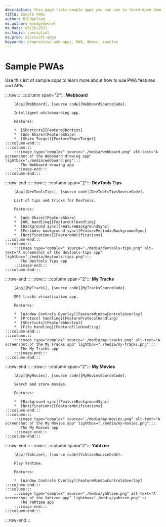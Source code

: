 ```yaml
---
description: This page lists sample apps you can use to learn more about how to build PWAs.
title: Sample PWAs
author: MSEdgeTeam
ms.author: msedgedevrel
ms.date: 09/28/2021
ms.topic: conceptual
ms.prod: microsoft-edge
keywords: progressive web apps, PWA, demos, samples
---
```

# Sample PWAs

Use this list of sample apps to learn more about how to use PWA features and APIs.

:::row:::
    :::column span="2":::
        **Webboard**

        [App][Webboard], [source code][WebboardSourceCode].

        Intelligent whiteboarding app.

        Features:

        *  [Shortcuts][FeatureShortcut]
        *  [Web Share][FeatureShare]
        *  [Share Target][FeatureShareTarget]
    :::column-end:::
    :::column:::
        :::image type="complex" source="./media/webboard.png" alt-text="A screenshot of the Webboard drawing app" lightbox="./media/webboard.png":::
           The Webboard drawing app
        :::image-end:::
    :::column-end:::
:::row-end:::
:::row:::
    :::column span="2":::
        **DevTools Tips**

        [App][DevToolsTips], [source code][DevToolsTipsSourceCode].

        List of tips and tricks for DevTools.

        Features:

        *  [Web Share][FeatureShare]
        *  [URL handling][FeatureUrlHandling]
        *  [Background sync][FeatureBackgroundSync]
        *  [Periodic background sync][FeaturePeriodicBackgroundSync]
        *  [Notifications][FeatureNotifications]
    :::column-end:::
    :::column:::
        :::image type="complex" source="./media/devtools-tips.png" alt-text="A screenshot of the devtools-tips app" lightbox="./media/devtools-tips.png":::
           The DevTools Tips app
        :::image-end:::
    :::column-end:::
:::row-end:::
:::row:::
    :::column span="2":::
        **My Tracks**

        [App][MyTracks], [source code][MyTracksSourceCode].

        GPS tracks visualization app.

        Features:

        *  [Window Controls Overlay][FeatureWindowControlsOverlay]
        *  [Protocol handling][FeatureProtocolHandling]
        *  [Shortcuts][FeatureShortcut]
        *  [File handling][FeatureFileHandling]
    :::column-end:::
    :::column:::
        :::image type="complex" source="./media/my-tracks.png" alt-text="A screenshot of the My Tracks app" lightbox="./media/my-tracks.png":::
           The My Tracks app
        :::image-end:::
    :::column-end:::
:::row-end:::
:::row:::
    :::column span="2":::
        **My Movies**

        [App][MyMovies], [source code][MyMoviesSourceCode].

        Search and store movies.

        Features:

        *  [Background sync][FeatureBackgroundSync]
        *  [Notifications][FeatureNotifications]
    :::column-end:::
    :::column:::
        :::image type="complex" source="./media/my-movies.png" alt-text="A screenshot of the My Movies app" lightbox="./media/my-movies.png":::
           The My Movies app
        :::image-end:::
    :::column-end:::
:::row-end:::
:::row:::
    :::column span="2":::
        **Yahtzee**

        [App][Yahtzee], [source code][YahtzeeSourceCode].

        Play Yahtzee.

        Features:

        *  [Window Controls Overlay][FeatureWindowControlsOverlay]
    :::column-end:::
    :::column:::
        :::image type="complex" source="./media/yahtzee.png" alt-text="A screenshot of the Yahtzee app" lightbox="./media/yahtzee.png":::
           The Yahtzee app
        :::image-end:::
    :::column-end:::
:::row-end:::


<!-- Links -->

[Webboard]: https://webboard.app/ "Webboard"
[WebboardSourceCode]: https://github.com/pwa-builder/web-whiteboard "Webboard | GitHub"
[DevToolsTips]: https://devtoolstips.org "DevTools Tips"
[DevToolsTipsSourceCode]: https://github.com/captainbrosset/devtools-tips "DevTools Tips | GitHub"
[MyTracks]: https://captainbrosset.github.io/mytracks/ "My Tracks"
[MyTracksSourceCode]: https://github.com/captainbrosset/mytracks "My Tracks | GitHub"
[MyMovies]: https://quirky-rosalind-ac1e65.netlify.app/ "My Movies"
[MyMoviesSourceCode]: https://github.com/captainbrosset/movies-db-pwa "My Movies | GitHub"
[Yahtzee]: https://yahtzee-pwa.glitch.me/ "Yahtzee"
[YahtzeeSourceCode]: https://glitch.com/edit/#!/yahtzee-pwa "Yahtzee | Glitch"

[FeatureShortcut]: ./how-to/shortcuts.md "Define app shortcuts | Microsoft Docs"
[FeatureShare]: ./how-to/share.md#sharing-content "Sharing content | Microsoft Docs"
[FeatureShareTarget]: ./how-to/share.md#receiving-shared-content "Receiving shared content | Microsoft Docs"
[FeatureUrlHandling]: ./how-to/handle-urls.md "Handle URLs in Progressive Web Apps | Microsoft Docs"
[FeatureWindowControlsOverlay]: ./how-to/window-controls-overlay.md "Display content in the title bar | Microsoft Docs"
[FeatureProtocolHandling]: ./how-to/handle-protocols.md "Handle protocols in Progressive Web Apps | Microsoft Docs"
[FeatureFileHandling]: ./how-to/handle-files.md "Handle files in Progressive Web Apps | Microsoft Docs"
[FeaturePeriodicBackgroundSync]: ./how-to/background-syncs.md#regularly-get-fresh-content-with-the-periodic-background-sync-api "Regularly get fresh content with the Periodic Background Sync API | Microsoft Docs"
[FeatureBackgroundSync]: ./how-to/background-syncs.md#synchronize-data-with-the-server-with-the-background-sync-api "Synchronize data with the server with the Background Sync API | Microsoft Docs"
[FeatureNotifications]: ./how-to/notifications-badges.md#display-notifications-in-the-action-center "Display notifications in the action center | Microsoft Docs"
